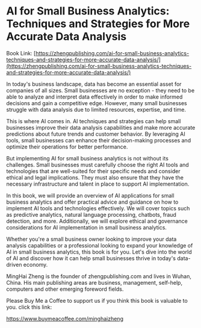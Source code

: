 # AI for Small Business Analytics: Techniques and Strategies for More Accurate Data Analysis

Book Link: [https://zhengpublishing.com/ai-for-small-business-analytics-techniques-and-strategies-for-more-accurate-data-analysis/](https://zhengpublishing.com/ai-for-small-business-analytics-techniques-and-strategies-for-more-accurate-data-analysis/)

In today's business landscape, data has become an essential asset for companies of all sizes. Small businesses are no exception - they need to be able to analyze and interpret data effectively in order to make informed decisions and gain a competitive edge. However, many small businesses struggle with data analysis due to limited resources, expertise, and time.

This is where AI comes in. AI techniques and strategies can help small businesses improve their data analysis capabilities and make more accurate predictions about future trends and customer behavior. By leveraging AI tools, small businesses can enhance their decision-making processes and optimize their operations for better performance.

But implementing AI for small business analytics is not without its challenges. Small businesses must carefully choose the right AI tools and technologies that are well-suited for their specific needs and consider ethical and legal implications. They must also ensure that they have the necessary infrastructure and talent in place to support AI implementation.

In this book, we will provide an overview of AI applications for small business analytics and offer practical advice and guidance on how to implement AI tools and technologies effectively. We will cover topics such as predictive analytics, natural language processing, chatbots, fraud detection, and more. Additionally, we will explore ethical and governance considerations for AI implementation in small business analytics.

Whether you're a small business owner looking to improve your data analysis capabilities or a professional looking to expand your knowledge of AI in small business analytics, this book is for you. Let's dive into the world of AI and discover how it can help small businesses thrive in today's data-driven economy.

MingHai Zheng is the founder of zhengpublishing.com and lives in Wuhan, China. His main publishing areas are business, management, self-help, computers and other emerging foreword fields.

Please Buy Me a Coffee to support us if you think this book is valuable to you. click this link:

https://www.buymeacoffee.com/minghaizheng
